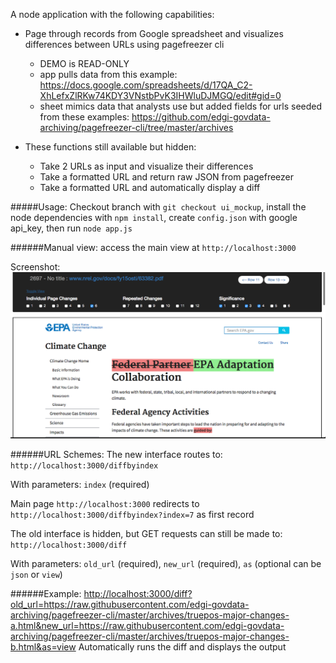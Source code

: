 A node application with the following capabilities:
* Page through records from Google spreadsheet and visualizes differences between URLs using pagefreezer cli
    * DEMO is READ-ONLY
    * app pulls data from this example: https://docs.google.com/spreadsheets/d/17QA_C2-XhLefxZlRKw74KDY3VNstbPvK3IHWluDJMGQ/edit#gid=0
    * sheet mimics data that analysts use but added fields for urls seeded from these examples: https://github.com/edgi-govdata-archiving/pagefreezer-cli/tree/master/archives

* These functions still available but hidden:
    * Take 2 URLs as input and visualize their differences
    * Take a formatted URL and return raw JSON from pagefreezer
    * Take a formatted URL and automatically display a diff

#####Usage:
Checkout branch with `git checkout ui_mockup`, 
install the node dependencies with `npm install`, 
create `config.json` with google api_key,
then run `node app.js`

######Manual view:
access the main view at `http://localhost:3000`

Screenshot:
![screenshot](screenshot.png)

######URL Schemes:
The new interface routes to:
`http://localhost:3000/diffbyindex`

With parameters:
`index` (required)

Main page `http://localhost:3000` redirects to  
`http://localhost:3000/diffbyindex?index=7` as first record

The old interface is hidden, but GET requests can still be made to:
`http://localhost:3000/diff`

With parameters:
`old_url` (required),
`new_url` (required),
`as` (optional can be `json` or `view`)

######Example:
<http://localhost:3000/diff?old_url=https://raw.githubusercontent.com/edgi-govdata-archiving/pagefreezer-cli/master/archives/truepos-major-changes-a.html&new_url=https://raw.githubusercontent.com/edgi-govdata-archiving/pagefreezer-cli/master/archives/truepos-major-changes-b.html&as=view>
Automatically runs the diff and displays the output
